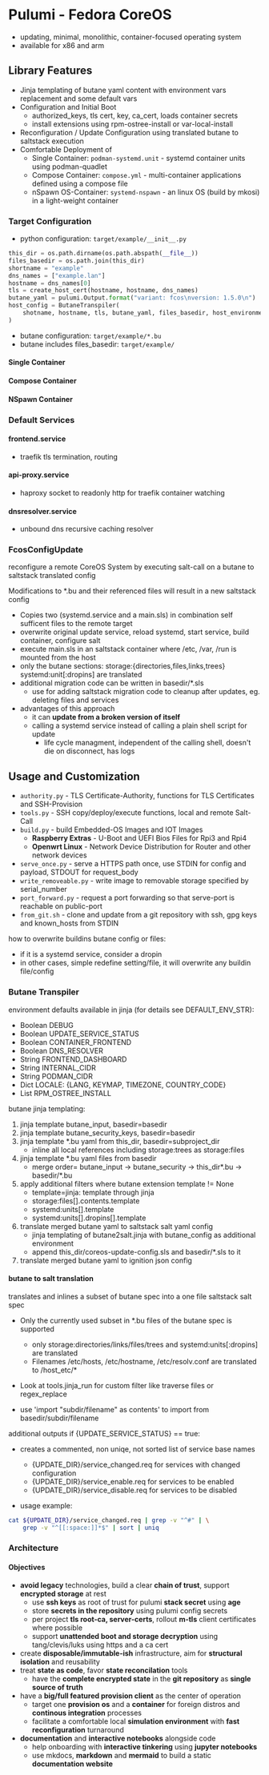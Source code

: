# Pulumi - Fedora CoreOS

- updating, minimal, monolithic, container-focused operating system
- available for x86 and arm

## Library Features

- Jinja templating of butane yaml content with environment vars replacement and some default vars
- Configuration and Initial Boot
    - authorized_keys, tls cert, key, ca_cert, loads container secrets
    - install extensions using rpm-ostree-install or var-local-install
- Reconfiguration / Update Configuration using translated butane to saltstack execution
- Comfortable Deployment of
    - Single Container: `podman-systemd.unit` - systemd container units using podman-quadlet
    - Compose Container: `compose.yml` - multi-container applications defined using a compose file
    - nSpawn OS-Container: `systemd-nspawn` - an linux OS (build by mkosi) in a light-weight container

### Target Configuration

+ python configuration: `target/example/__init__.py`

```python
this_dir = os.path.dirname(os.path.abspath(__file__))
files_basedir = os.path.join(this_dir)
shortname = "example"
dns_names = ["example.lan"]
hostname = dns_names[0]
tls = create_host_cert(hostname, hostname, dns_names)
butane_yaml = pulumi.Output.format("variant: fcos\nversion: 1.5.0\n")
host_config = ButaneTranspiler(
    shotname, hostname, tls, butane_yaml, files_basedir, host_environment
)
```

+ butane configuration: `target/example/*.bu`
+ butane includes files_basedir: `target/example/`

#### Single Container

#### Compose Container

#### NSpawn Container

### Default Services
#### frontend.service
- traefik tls termination, routing

#### api-proxy.service
- haproxy socket to readonly http for traefik container watching

#### dnsresolver.service
- unbound dns recursive caching resolver

### FcosConfigUpdate

reconfigure a remote CoreOS System by executing salt-call on a butane to saltstack translated config

Modifications to *.bu and their referenced files will result in a new saltstack config

- Copies two (systemd.service and a main.sls) in combination self sufficent files to the remote target
- overwrite original update service, reload systemd, start service, build container, configure salt
- execute main.sls in an saltstack container where /etc, /var, /run is mounted from the host
- only the butane sections: storage:{directories,files,links,trees} systemd:unit[:dropins] are translated
- additional migration code can be written in basedir/*.sls
    - use for adding saltstack migration code to cleanup after updates, eg. deleting files and services
- advantages of this approach
    - it can **update from a broken version of itself**
    - calling a systemd service instead of calling a plain shell script for update
        - life cycle managment, independent of the calling shell, doesn't die on disconnect, has logs

## Usage and Customization

- `authority.py` - TLS Certificate-Authority, functions for TLS Certificates and SSH-Provision
- `tools.py` - SSH copy/deploy/execute functions, local and remote Salt-Call
- `build.py` - build Embedded-OS Images and IOT Images
    - **Raspberry Extras** - U-Boot and UEFI Bios Files for Rpi3 and Rpi4
    - **Openwrt Linux** - Network Device Distribution for Router and other network devices
- `serve_once.py` - serve a HTTPS path once, use STDIN for config and payload, STDOUT for request_body
- `write_removeable.py` - write image to removable storage specified by serial_number
- `port_forward.py` - request a port forwarding so that serve-port is reachable on public-port
- `from_git.sh` - clone and update from a git repository with ssh, gpg keys and known_hosts from STDIN

how to overwrite buildins butane config or files:

- if it is a systemd service, consider a dropin
- in other cases, simple redefine setting/file, it will overwrite any buildin file/config

### Butane Transpiler

environment defaults available in jinja (for details see DEFAULT_ENV_STR):

- Boolean DEBUG
- Boolean UPDATE_SERVICE_STATUS
- Boolean CONTAINER_FRONTEND
- Boolean DNS_RESOLVER
- String  FRONTEND_DASHBOARD
- String  INTERNAL_CIDR
- String  PODMAN_CIDR
- Dict LOCALE: {LANG, KEYMAP, TIMEZONE, COUNTRY_CODE}
- List RPM_OSTREE_INSTALL

butane jinja templating:

1. jinja template butane_input, basedir=basedir
2. jinja template butane_security_keys, basedir=basedir
3. jinja template *.bu yaml from this_dir, basedir=subproject_dir
    - inline all local references including storage:trees as storage:files
4. jinja template *.bu yaml files from basedir
    - merge order= butane_input -> butane_security -> this_dir*.bu -> basedir/*.bu
5. apply additional filters where butane extension template != None
    - template=jinja: template through jinja
    - storage:files[].contents.template
    - systemd:units[].template
    - systemd:units[].dropins[].template
6. translate merged butane yaml to saltstack salt yaml config
    - jinja templating of butane2salt.jinja with butane_config as additional environment
    - append this_dir/coreos-update-config.sls and basedir/*.sls to it
7. translate merged butane yaml to ignition json config

#### butane to salt translation

translates and inlines a subset of butane spec into a one file saltstack salt spec

- Only the currently used subset in *.bu files of the butane spec is supported
  - only storage:directories/links/files/trees and systemd:units[:dropins] are translated
  - Filenames /etc/hosts, /etc/hostname, /etc/resolv.conf are translated to /host_etc/*

- Look at tools.jinja_run for custom filter like traverse files or regex_replace
- use 'import "subdir/filename" as contents' to import from basedir/subdir/filename

additional outputs if {UPDATE_SERVICE_STATUS} == true:

- creates a commented, non uniqe, not sorted list of service base names
  - {UPDATE_DIR}/service_changed.req for services with changed configuration
  - {UPDATE_DIR}/service_enable.req for services to be enabled
  - {UPDATE_DIR}/service_disable.req for services to be disabled

- usage example:
```sh
cat ${UPDATE_DIR}/service_changed.req | grep -v "^#" | \
    grep -v "^[[:space:]]*$" | sort | uniq
```


### Architecture


#### Objectives

- **avoid legacy** technologies, build a clear **chain of trust**, support **encrypted storage** at rest
    - use **ssh keys** as root of trust for pulumi **stack secret** using **age**
    - store **secrets in the repository** using pulumi config secrets
    - per project **tls root-ca, server-certs**, rollout **m-tls** client certificates where possible
    - support **unattended boot and storage decryption** using tang/clevis/luks using https and a ca cert
- create **disposable/immutable-ish** infrastructure, aim for **structural isolation** and reusability
- treat **state as code**, favor **state reconcilation** tools
    - have the **complete encrypted state** in the **git repository** as **single source of truth**
- have a **big/full featured provision client** as the center of operation
    - target one **provision os** and a **container** for foreign distros and **continous integration** processes
    - facilitate a comfortable local **simulation environment** with **fast reconfiguration** turnaround
- **documentation** and **interactive notebooks** alongside code
    - help onboarding with **interactive tinkering** using **jupyter notebooks**
    - use mkdocs, **markdown** and **mermaid** to build a static **documentation website**
